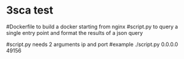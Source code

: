 # 3sca test

#Dockerfile to build a docker starting from nginx
#script.py to query a single entry point and format the results of a json query

#script.py needs 2 arguments ip and port
#example ./script.py 0.0.0.0 49156


